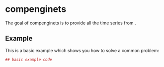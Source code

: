 <!-- README.md is generated from README.Rmd. Please edit that file -->
compenginets
============

The goal of compenginets is to provide all the time series from .

Example
-------

This is a basic example which shows you how to solve a common problem:

``` r
## basic example code
```
